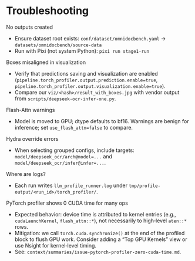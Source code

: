 # Troubleshooting

No outputs created
- Ensure dataset root exists: `conf/dataset/omnidocbench.yaml` → `datasets/omnidocbench/source-data`
- Run with Pixi (not system Python): `pixi run stage1-run`

Boxes misaligned in visualization
- Verify that predictions saving and visualization are enabled (`pipeline.torch_profiler.output.prediction.enable=true`, `pipeline.torch_profiler.output.visualization.enable=true`).
- Compare our `viz/<hash>/result_with_boxes.jpg` with vendor output from `scripts/deepseek-ocr-infer-one.py`.

Flash-Attn warnings
- Model is moved to GPU; dtype defaults to bf16. Warnings are benign for inference; set `use_flash_attn=false` to compare.

Hydra override errors
- When selecting grouped configs, include targets: `model/deepseek_ocr/arch@model=...` and `model/deepseek_ocr/infer@infer=...`.

Where are logs?
- Each run writes `llm_profile_runner.log` under `tmp/profile-output/<run_id>/torch_profiler/`.

PyTorch profiler shows 0 CUDA time for many ops
- Expected behavior: device time is attributed to kernel entries (e.g., `cudaLaunchKernel`, `flash_attn::*`), not necessarily to high‑level `aten::*` rows.
- Mitigation: we call `torch.cuda.synchronize()` at the end of the profiled block to flush GPU work. Consider adding a “Top GPU Kernels” view or use Nsight for kernel‑level timing.
- See: `context/summaries/issue-pytorch-profiler-zero-cuda-time.md`.
